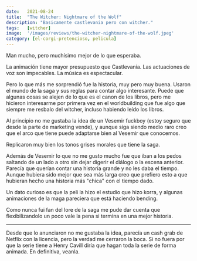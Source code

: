 ```yaml
---
date:   2021-08-24
title:  "The Witcher: Nightmare of the Wolf"
description: "Basicamente castlevania pero con witcher."
tags:   [witcher]
image:  '/images/reviews/the-witcher-nightmare-of-the-wolf.jpeg'
category: [el-corgi-pretencioso, pelicula]
---
```

Man mucho, pero muchísimo mejor de lo que esperaba.

La animación tiene mayor presupuesto que Castlevania. Las actuaciones de voz son impecables. La música es espectacular.

Pero lo que más me sorprendió fue la historia, muy pero muy buena. Usaron el mundo de la saga y sus reglas para contar algo interesante. Puede que algunas cosas se alejen de lo que es el canon de los libros, pero me hicieron interesarme por primera vez en el worldbuilding que fue algo que siempre me resbalo del witcher, incluso habiendo leído los libros.

Al principio no me gustaba la idea de un Vesemir fuckboy (estoy seguro que desde la parte de marketing vende), y aunque siga siendo medio raro creo que el arco que tiene puede adaptarse bien al Vesemir que conocemos.

Replicaron muy bien los tonos grises morales que tiene la saga.

Además de Vesemir lo que no me gusto mucho fue que iban a los pedos saltando de un lado a otro sin dejar digerir el diálogo o la escena anterior. Parecía que querían contar una historia grande y no les daba el tiempo. Aunque hubiera sido mejor que sea más larga creo que prefiero esto a que hubieran hecho una historia más "chica" con el tiempo dado.

Un dato curioso es que la peli la hizo el estudio que hizo korra, y algunas animaciones de la maga pareciera que está haciendo bending.

Como nunca fui fan del lore de la saga me pude dar cuenta que flexibilizandolo un poco vale la pena si termina en una mejor historia.
 
<hr>

Desde que lo anunciaron no me gustaba la idea, parecía un cash grab de Netflix con la licencia, pero la verdad me cerraron la boca. Si no fuera por que la serie tiene a Henry Cavill diría que hagan toda la serie de forma animada. En definitiva, veanla.

